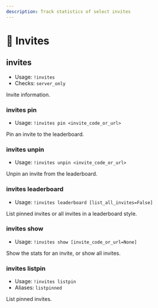 ```yaml
---
description: Track statistics of select invites
---
```


# 💠 Invites

## invites

* Usage: `!invites`
* Checks: `server_only`

Invite information.

### invites pin

* Usage: `!invites pin <invite_code_or_url>`

Pin an invite to the leaderboard.

### invites unpin

* Usage: `!invites unpin <invite_code_or_url>`

Unpin an invite from the leaderboard.

### invites leaderboard

* Usage: `!invites leaderboard [list_all_invites=False]`

List pinned invites or all invites in a leaderboard style.

### invites show

* Usage: `!invites show [invite_code_or_url=None]`

Show the stats for an invite, or show all invites.

### invites listpin

* Usage: `!invites listpin`
* Aliases: `listpinned`

List pinned invites.
